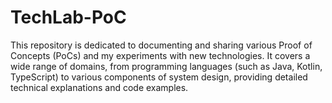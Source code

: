 # TechLab-PoC
This repository is dedicated to documenting and sharing various Proof of Concepts (PoCs) and my experiments with new technologies. It covers a wide range of domains, from programming languages (such as Java, Kotlin, TypeScript) to various components of system design, providing detailed technical explanations and code examples.
